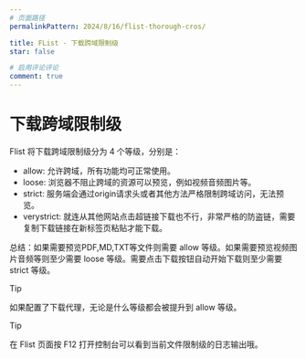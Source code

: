 ```yaml
---
# 页面路径
permalinkPattern: 2024/8/16/flist-thorough-cros/

title: FList - 下载跨域限制级
star: false

# 启用评论评论
comment: true
---
```


# 下载跨域限制级

Flist 将下载跨域限制级分为 4 个等级，分别是：
- allow: 允许跨域，所有功能均可正常使用。
- loose: 浏览器不阻止跨域的资源可以预览，例如视频音频图片等。 
- strict: 服务端会通过origin请求头或者其他方法严格限制跨域访问，无法预览。 
- verystrict: 就连从其他网站点击超链接下载也不行，非常严格的防盗链，需要复制下载链接在新标签页粘贴才能下载。


总结：如果需要预览PDF,MD,TXT等文件则需要 allow 等级。如果需要预览视频图片音频等则至少需要 loose 等级。需要点击下载按钮自动开始下载则至少需要 strict 等级。

> [!tip]
> 如果配置了下载代理，无论是什么等级都会被提升到 allow 等级。


> [!tip]
> 在 Flist 页面按 F12 打开控制台可以看到当前文件限制级的日志输出哦。
